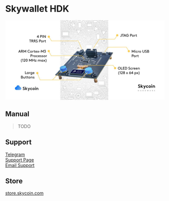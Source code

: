 # Skywallet HDK

![HDK_Specs](./img/skywallet.jpg)

## Manual

> TODO

## Support

[Telegram](https://t.me/SkycoinTechSupport)<br>
[Support Page](https://store.skycoin.com/pages/support)<br>
[Email Support](mailto:support@skycoin.com)

## Store

[store.skycoin.com](https://store.skycoin.com/products/skywallet-hdk)